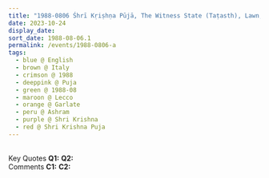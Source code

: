 ```yaml
---
title: "1988-0806 Śhrī Kṛiṣhṇa Pūjā, The Witness State (Taṭasth), Lawn, Āśhram, Garlate (40 kms E of Como), Lecco, Italy"
date: 2023-10-24
display_date: 
sort_date: 1988-08-06.1
permalink: /events/1988-0806-a
tags:
  - blue @ English
  - brown @ Italy
  - crimson @ 1988
  - deeppink @ Puja
  - green @ 1988-08
  - maroon @ Lecco
  - orange @ Garlate
  - peru @ Ashram
  - purple @ Shri Krishna
  - red @ Shri Krishna Puja
---
```


<br>

<wave-list>
  <list-title color="DarkSeaGreen" width="55">Key Quotes</list-title>
  <list-item color="BlanchedAlmond" width="280"><b>Q1:</b> <i></i></list-item>
  <list-item color="Lavender" width="280"><b>Q2:</b> <i></i></list-item>
</wave-list>

<br>

<wave-list>
  <list-title color="DarkSeaGreen" width="55">Comments</list-title>
  <list-item color="BlanchedAlmond" width="280"><b>C1:</b> <i></i></list-item>
  <list-item color="Lavender" width="280"><b>C2:</b> <i></i></list-item>
</wave-list>